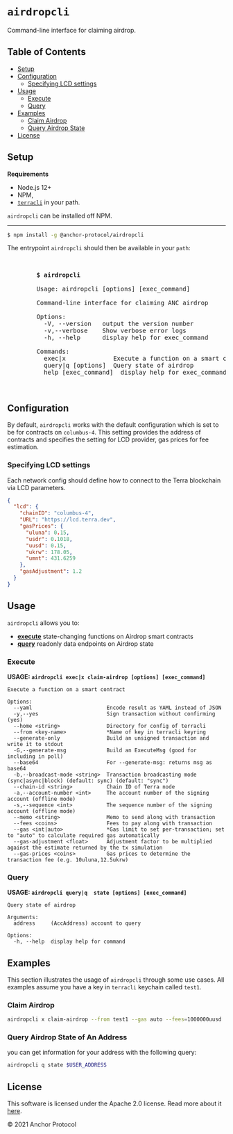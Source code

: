 # `airdropcli` <!-- omit in toc -->

Command-line interface for claiming airdrop.

## Table of Contents <!-- omit in toc -->
- [Setup](#setup)
- [Configuration](#configuration)
  - [Specifying LCD settings](#specifying-lcd-settings)
- [Usage](#usage)
  - [Execute](#execute)
  - [Query](#query)
- [Examples](#examples)
  - [Claim Airdrop](#Claim-Airdrop)
  - [Query Airdrop State](#Query-Airdrop-State-of-An-Address)
- [License](#license)
## Setup

**Requirements**

- Node.js 12+
- NPM,
- [`terracli`](https://github.com/terra-project/core) in your path.

`airdropcli` can be installed off NPM.
****
```bash
$ npm install -g @anchor-protocol/airdropcli
```
The entrypoint `airdropcli` should then be available in your `path`:

<pre>
         <div align="left">
        <strong>$ airdropcli</strong>
        
        Usage: airdropcli [options] [exec_command]

        Command-line interface for claiming ANC airdrop

        Options:
          -V, --version   output the version number
          -v,--verbose    Show verbose error logs
          -h, --help      display help for exec_command

        Commands:
          exec|x             Execute a function on a smart contract
          query|q [options]  Query state of airdrop
          help [exec_command]  display help for exec_command
        </div>
</pre>

## Configuration
By default, `airdropcli` works with the default configuration which is set to be for contracts on `columbus-4`. 
This setting provides the address of contracts and specifies the setting for LCD provider, gas prices for fee estimation.

### Specifying LCD settings
Each network config should define how to connect to the Terra blockchain via LCD parameters.
```json
{
  "lcd": {
    "chainID": "columbus-4",
    "URL": "https://lcd.terra.dev",
    "gasPrices": {
      "uluna": 0.15,
      "usdr": 0.1018,
      "uusd": 0.15,
      "ukrw": 178.05,
      "umnt": 431.6259
    },
    "gasAdjustment": 1.2
  }
}
```

## Usage

`airdropcli` allows you to:

- [**execute**](#execute) state-changing functions on Airdrop smart contracts
- [**query**](#query) readonly data endpoints on Airdrop state

### Execute

**USAGE: `airdropcli exec|x claim-airdrop [options] [exec_command]`**

```
Execute a function on a smart contract

Options:
  --yaml                        Encode result as YAML instead of JSON
  -y,--yes                      Sign transaction without confirming (yes)
  --home <string>               Directory for config of terracli
  --from <key-name>             *Name of key in terracli keyring
  --generate-only               Build an unsigned transaction and write it to stdout
  -G,--generate-msg             Build an ExecuteMsg (good for including in poll)
  --base64                      For --generate-msg: returns msg as base64
  -b,--broadcast-mode <string>  Transaction broadcasting mode (sync|async|block) (default: sync) (default: "sync")
  --chain-id <string>           Chain ID of Terra node
  -a,--account-number <int>     The account number of the signing account (offline mode)
  -s,--sequence <int>           The sequence number of the signing account (offline mode)
  --memo <string>               Memo to send along with transaction
  --fees <coins>                Fees to pay along with transaction
  --gas <int|auto>              *Gas limit to set per-transaction; set to "auto" to calculate required gas automatically
  --gas-adjustment <float>      Adjustment factor to be multiplied against the estimate returned by the tx simulation
  --gas-prices <coins>          Gas prices to determine the transaction fee (e.g. 10uluna,12.5ukrw)

```

### Query

**USAGE: `airdropcli query|q  state [options] [exec_command]`**

```
Query state of airdrop

Arguments:
  address     (AccAddress) account to query

Options:
  -h, --help  display help for command

```
## Examples
This section illustrates the usage of `airdropcli` through some use cases. 
All examples assume you have a key in `terracli` keychain called `test1`.

### Claim Airdrop
```bash
airdropcli x claim-airdrop --from test1 --gas auto --fees=1000000uusd 
```
### Query Airdrop State of An Address
you can get information for your address with the following query: 
```bash
airdropcli q state $USER_ADDRESS
```
## License

This software is licensed under the Apache 2.0 license. Read more about it [here](./LICENSE).

© 2021 Anchor Protocol